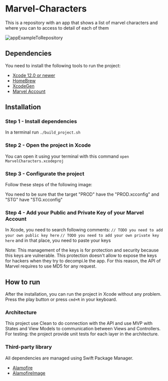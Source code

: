 # Marvel-Characters
This is a repository with an app that shows a list of marvel characters and where you can to access to detail of each of them

![appExampleToRepository](https://user-images.githubusercontent.com/4505476/115136981-f1081580-9fe8-11eb-8c4f-7b6f63110b57.gif)

## Dependencies
You need to install the following tools to run the project:
- [Xcode 12.0 or newer](https://developer.apple.com/download)
- [HomeBrew](https://brew.sh/)
- [XcodeGen](https://github.com/yonaskolb/XcodeGen#installing)
- [Marvel Account](https://developer.marvel.com/)

## Installation

### Step 1 - Install dependencies
In a terminal run `./build_project.sh` 

### Step 2 - Open the project in Xcode
You can open it using your terminal with this command `open MarvelCharacters.xcodeproj`

### Step 3 - Configurate the project
Follow these steps of the following image:

You need to be sure that the target "PROD" have the "PROD.xcconfig" and "STG" have "STG.xcconfig"

### Step 4 - Add your Public and Private Key of your Marvel Account
In Xcode, you need to search following comments:
`// TODO you need to add your own public key here`
`// TODO you need to add your own private key here`
and in that place, you need to paste your keys

Note: This management of the keys is for protection and security because this keys are vulnerable. This protection doesn't allow to expose the keys for hackers when they try to decompi.le the app. For this reason, the API of Marvel requires to use MD5 for any request.

## How to run
After the installation, you can run the project in Xcode without any problem. Press the play button or press `cmd+R` in your keyboard.


### Architecture
This project use Clean to do connection with the API and use MVP with States and View Models to communication between Views and Controllers. For testing: the project provide unit tests for each layer in the architecture.

### Third-party library
All dependencies are managed using Swift Package Manager.

- [Alamofire](https://github.com/Alamofire/Alamofire)
- [AlamofireImage](https://github.com/Alamofire/AlamofireImage)